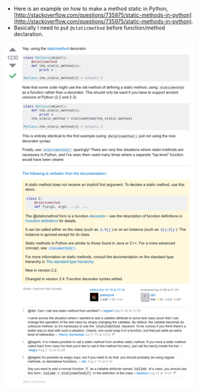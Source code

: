 * Here is an example on how to make a method static in Python, [http://stackoverflow.com/questions/735975/static-methods-in-python](http://stackoverflow.com/questions/735975/static-methods-in-python).
* Basically I need to put `@staticmethod` before function/method declaration.

![./20161118-0319-cet-example-of-static-method-in-python-1.png](./20161118-0319-cet-example-of-static-method-in-python-1.png)